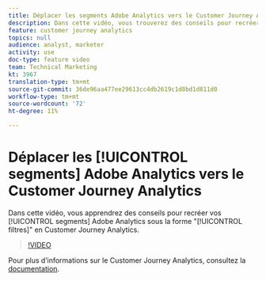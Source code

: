 ```yaml
---
title: Déplacer les segments Adobe Analytics vers le Customer Journey Analytics
description: Dans cette vidéo, vous trouverez des conseils pour recréer vos segments Adobe Analytics en tant que "filtres" en Customer Journey Analytics.
feature: customer journey analytics
topics: null
audience: analyst, marketer
activity: use
doc-type: feature video
team: Technical Marketing
kt: 3967
translation-type: tm+mt
source-git-commit: 36de96aa477ee29613cc4db2619c1d8bd1d811d0
workflow-type: tm+mt
source-wordcount: '72'
ht-degree: 11%

---
```



# Déplacer les [!UICONTROL segments] Adobe Analytics vers le Customer Journey Analytics

Dans cette vidéo, vous apprendrez des conseils pour recréer vos [!UICONTROL segments] Adobe Analytics sous la forme &quot;[!UICONTROL filtres]&quot; en Customer Journey Analytics.

>[!VIDEO](https://video.tv.adobe.com/v/31982/?quality=12)

Pour plus d’informations sur le Customer Journey Analytics, consultez la [documentation](https://docs.adobe.com/content/help/fr-FR/analytics-platform/using/cja-landing.html).
